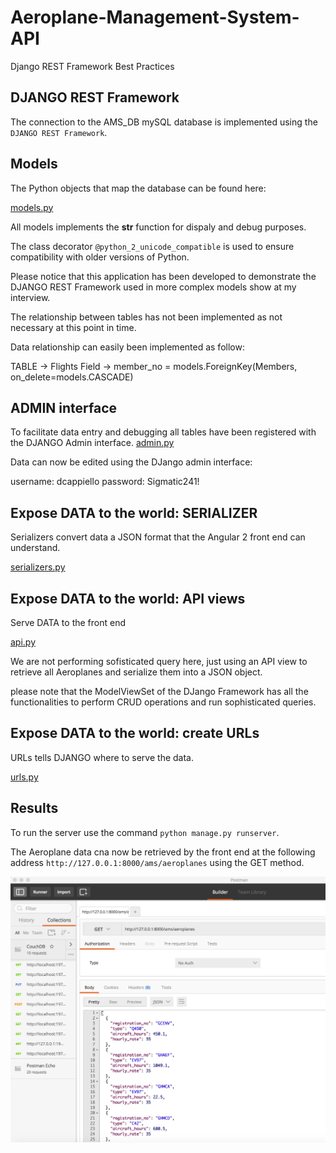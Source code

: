 # Aeroplane-Management-System-API
Django REST Framework Best Practices

## DJANGO REST Framework
The connection to the AMS_DB mySQL database is implemented using the `DJANGO REST Framework`.

## Models
The Python objects that map the database can be found here:

[models.py](https://github.com/DonatoCappiello/Aeroplane-Management-System-API/blob/master/AeroplaneManagementSystemAPI/FlyingClub/models.py)

All models implements the __str__ function for dispaly and debug purposes.

The class decorator `@python_2_unicode_compatible` is used to ensure compatibility with older versions of Python.

Please notice that this application has been developed to demonstrate the DJANGO REST Framework used in more complex models show at my interview.

The relationship between tables has not been implemented as not necessary at this point in time.

Data relationship can easily been implemented as follow:

TABLE -> Flights 
Field -> member_no = models.ForeignKey(Members, on_delete=models.CASCADE)

## ADMIN interface

To facilitate data entry and debugging all tables have been registered with the DJANGO Admin interface.
[admin.py](https://github.com/DonatoCappiello/Aeroplane-Management-System-API/blob/master/AeroplaneManagementSystemAPI/FlyingClub/admin.py)

Data can now be edited using the DJango admin interface:

username: dcappiello
password: Sigmatic241!

## Expose DATA to the world: SERIALIZER

Serializers convert data a JSON format that the Angular 2 front end can understand.

[serializers.py](https://github.com/DonatoCappiello/Aeroplane-Management-System-API/blob/master/AeroplaneManagementSystemAPI/flyingclub/serializers.py)

## Expose DATA to the world: API views

Serve DATA to the front end

[api.py](https://github.com/DonatoCappiello/Aeroplane-Management-System-API/blob/master/AeroplaneManagementSystemAPI/flyingclub/serializers.py)

We are not performing sofisticated query here, just using an API view to retrieve all Aeroplanes and serialize them  into a JSON object.

please note that the ModelViewSet of the DJango Framework has all the functionalities to perform CRUD operations and run sophisticated queries.

## Expose DATA to the world: create URLs

URLs tells DJANGO where to serve the data.

[urls.py](https://github.com/DonatoCappiello/Aeroplane-Management-System-API/blob/master/AeroplaneManagementSystemAPI/flyingclub/urls.py)

## Results

To run the server use the command `python manage.py runserver`.

The Aeroplane data cna now be retrieved by the front end at the following address `http://127.0.0.1:8000/ams/aeroplanes` using the GET method.

![Postman Screenshot](https://github.com/DonatoCappiello/Aeroplane-Management-System-API/blob/master/postman.jpg)
